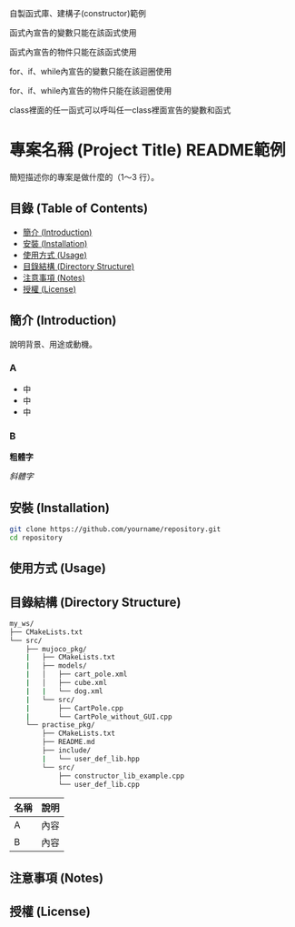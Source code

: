 自製函式庫、建構子(constructor)範例

函式內宣告的變數只能在該函式使用

函式內宣告的物件只能在該函式使用

for、if、while內宣告的變數只能在該迴圈使用

for、if、while內宣告的物件只能在該迴圈使用

class裡面的任一函式可以呼叫任一class裡面宣告的變數和函式

# 專案名稱 (Project Title) README範例
簡短描述你的專案是做什麼的（1～3 行）。

## 目錄 (Table of Contents)
- [簡介 (Introduction)](#簡介-introduction)
- [安裝 (Installation)](#安裝-installation)
- [使用方式 (Usage)](#使用方式-usage)
- [目錄結構 (Directory Structure)](#目錄結構-directory-structure)
- [注意事項 (Notes)](#注意事項-notes)
- [授權 (License)](#授權-license)

## 簡介 (Introduction)
說明背景、用途或動機。
### A
- 中
- 中
- 中
### B
**粗體字**

*斜體字*

## 安裝 (Installation)
```bash
git clone https://github.com/yourname/repository.git
cd repository
```

## 使用方式 (Usage)

## 目錄結構 (Directory Structure)
```bash
my_ws/
├── CMakeLists.txt
└── src/
	├── mujoco_pkg/
	|	├── CMakeLists.txt
	|	├── models/
	|	│	├── cart_pole.xml
	|	│	├── cube.xml
	|	|	└── dog.xml
	|	└── src/
	|		├── CartPole.cpp
	|		└── CartPole_without_GUI.cpp
	└── practise_pkg/
		├── CMakeLists.txt
		├── README.md
		├── include/
		|	└── user_def_lib.hpp
		└── src/
			├── constructor_lib_example.cpp
			└── user_def_lib.cpp
```
| 名稱 | 說明 |
|------|------|
| A    | 內容 |
| B    | 內容 |

## 注意事項 (Notes)

## 授權 (License)
